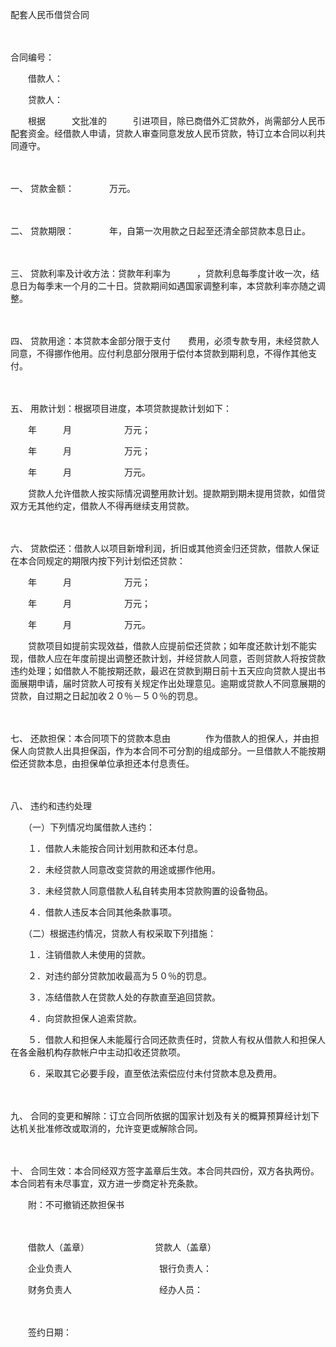 



配套人民币借贷合同



 

　　　　　　　　　　　　　　　　　　　　　　　　　　


 合同编号：



　　借款人：

　　贷款人：

　　根据　　　文批准的　　　引进项目，除已商借外汇贷款外，尚需部分人民币配套资金。经借款人申请，贷款人审查同意发放人民币贷款，特订立本合同以利共同遵守。

　　

一、
贷款金额：　　　　万元。

　　

二、
贷款期限：　　　　年，自第一次用款之日起至还清全部贷款本息日止。

　　

三、
贷款利率及计收方法：贷款年利率为　　　，贷款利息每季度计收一次，结息日为每季末一个月的二十日。贷款期间如遇国家调整利率，本贷款利率亦随之调整。

　　

四、
贷款用途：本贷款本金部分限于支付　　费用，必须专款专用，未经贷款人同意，不得挪作他用。应付利息部分限用于偿付本贷款到期利息，不得作其他支付。

　　

五、
用款计划：根据项目进度，本项贷款提款计划如下：

　　年　　　月　　　　　　万元；

　　年　　　月　　　　　　万元；

　　年　　　月　　　　　　万元。

　　贷款人允许借款人按实际情况调整用款计划。提款期到期未提用贷款，如借贷双方无其他约定，借款人不得再继续支用贷款。

　　

六、
贷款偿还：借款人以项目新增利润，折旧或其他资金归还贷款，借款人保证在本合同规定的期限内按下列计划偿还贷款：

　　年　　　月　　　　　　万元；

　　年　　　月　　　　　　万元；

　　年　　　月　　　　　　万元。

　　贷款项目如提前实现效益，借款人应提前偿还贷款；如年度还款计划不能实现，借款人应在年度前提出调整还款计划，并经贷款人同意，否则贷款人将按贷款违约处理；如借款人不能按期还款，最迟在贷款到期日前十五天应向贷款人提出书面展期申请，届时贷款人可按有关规定作出处理意见。逾期或贷款人不同意展期的贷款，自过期之日起加收２０％－５０％的罚息。

　　

七、
还款担保：本合同项下的贷款本息由　　　　作为借款人的担保人，并由担保人向贷款人出具担保函，作为本合同不可分割的组成部分。一旦借款人不能按期偿还贷款本息，由担保单位承担还本付息责任。

　　

八、
违约和违约处理

　　（一）下列情况均属借款人违约：

　　１．借款人未能按合同计划用款和还本付息。

　　２．未经贷款人同意改变贷款的用途或挪作他用。

　　３．未经贷款人同意借款人私自转卖用本贷款购置的设备物品。

　　４．借款人违反本合同其他条款事项。

　　（二）根据违约情况，贷款人有权采取下列措施：

　　１．注销借款人未使用的贷款。

　　２．对违约部分贷款加收最高为５０％的罚息。

　　３．冻结借款人在贷款人处的存款直至追回贷款。

　　４．向贷款担保人追索贷款。

　　５．借款人和担保人未能履行合同还款责任时，贷款人有权从借款人和担保人在各金融机构存款帐户中主动扣收还贷款项。

　　６．采取其它必要手段，直至依法索偿应付未付贷款本息及费用。

　　

九、
合同的变更和解除：订立合同所依据的国家计划及有关的概算预算经计划下达机关批准修改或取消的，允许变更或解除合同。

　　

十、
合同生效：本合同经双方签字盖章后生效。本合同共四份，双方各执两份。本合同若有未尽事宜，双方进一步商定补充条款。

　　附：不可撤销还款担保书

　　

　　借款人（盖章）　　　　　　　　贷款人（盖章）

　　企业负责人　　　　　　　　　　银行负责人：

　　财务负责人　　　　　　　　　　经办人员：

　　　　　　　　　　　　　　

　　签约日期：